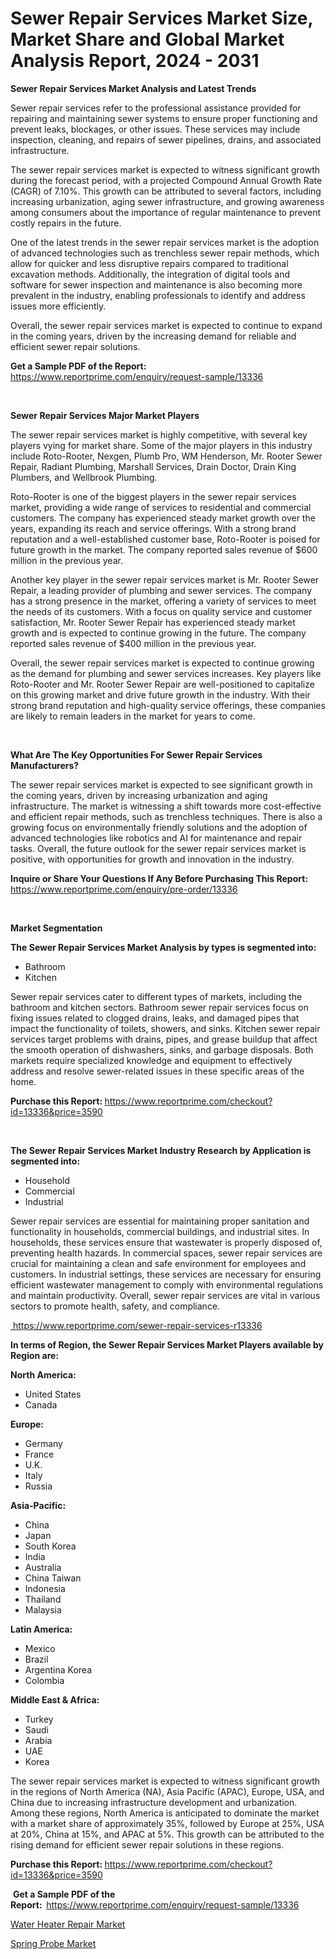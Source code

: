 <p><h1>Sewer Repair Services Market Size, Market Share and Global Market Analysis Report, 2024 - 2031</h1></p><p><strong>Sewer Repair Services Market Analysis and Latest Trends</strong></p>
<p><p>Sewer repair services refer to the professional assistance provided for repairing and maintaining sewer systems to ensure proper functioning and prevent leaks, blockages, or other issues. These services may include inspection, cleaning, and repairs of sewer pipelines, drains, and associated infrastructure.</p><p>The sewer repair services market is expected to witness significant growth during the forecast period, with a projected Compound Annual Growth Rate (CAGR) of 7.10%. This growth can be attributed to several factors, including increasing urbanization, aging sewer infrastructure, and growing awareness among consumers about the importance of regular maintenance to prevent costly repairs in the future.</p><p>One of the latest trends in the sewer repair services market is the adoption of advanced technologies such as trenchless sewer repair methods, which allow for quicker and less disruptive repairs compared to traditional excavation methods. Additionally, the integration of digital tools and software for sewer inspection and maintenance is also becoming more prevalent in the industry, enabling professionals to identify and address issues more efficiently.</p><p>Overall, the sewer repair services market is expected to continue to expand in the coming years, driven by the increasing demand for reliable and efficient sewer repair solutions.</p></p>
<p><strong>Get a Sample PDF of the Report:&nbsp;</strong> <a href="https://www.reportprime.com/enquiry/request-sample/13336">https://www.reportprime.com/enquiry/request-sample/13336</a></p>
<p>&nbsp;</p>
<p><strong>Sewer Repair Services Major Market Players</strong></p>
<p><p>The sewer repair services market is highly competitive, with several key players vying for market share. Some of the major players in this industry include Roto-Rooter, Nexgen, Plumb Pro, WM Henderson, Mr. Rooter Sewer Repair, Radiant Plumbing, Marshall Services, Drain Doctor, Drain King Plumbers, and Wellbrook Plumbing.</p><p>Roto-Rooter is one of the biggest players in the sewer repair services market, providing a wide range of services to residential and commercial customers. The company has experienced steady market growth over the years, expanding its reach and service offerings. With a strong brand reputation and a well-established customer base, Roto-Rooter is poised for future growth in the market. The company reported sales revenue of $600 million in the previous year.</p><p>Another key player in the sewer repair services market is Mr. Rooter Sewer Repair, a leading provider of plumbing and sewer services. The company has a strong presence in the market, offering a variety of services to meet the needs of its customers. With a focus on quality service and customer satisfaction, Mr. Rooter Sewer Repair has experienced steady market growth and is expected to continue growing in the future. The company reported sales revenue of $400 million in the previous year.</p><p>Overall, the sewer repair services market is expected to continue growing as the demand for plumbing and sewer services increases. Key players like Roto-Rooter and Mr. Rooter Sewer Repair are well-positioned to capitalize on this growing market and drive future growth in the industry. With their strong brand reputation and high-quality service offerings, these companies are likely to remain leaders in the market for years to come.</p></p>
<p>&nbsp;</p>
<p><strong>What Are The Key Opportunities For Sewer Repair Services Manufacturers?</strong></p>
<p><p>The sewer repair services market is expected to see significant growth in the coming years, driven by increasing urbanization and aging infrastructure. The market is witnessing a shift towards more cost-effective and efficient repair methods, such as trenchless techniques. There is also a growing focus on environmentally friendly solutions and the adoption of advanced technologies like robotics and AI for maintenance and repair tasks. Overall, the future outlook for the sewer repair services market is positive, with opportunities for growth and innovation in the industry.</p></p>
<p><strong>Inquire or Share Your Questions If Any Before Purchasing This Report:</strong> <a href="https://www.reportprime.com/enquiry/pre-order/13336">https://www.reportprime.com/enquiry/pre-order/13336</a></p>
<p>&nbsp;</p>
<p><strong>Market Segmentation</strong></p>
<p><strong>The Sewer Repair Services Market Analysis by types is segmented into:</strong></p>
<p><ul><li>Bathroom</li><li>Kitchen</li></ul></p>
<p><p>Sewer repair services cater to different types of markets, including the bathroom and kitchen sectors. Bathroom sewer repair services focus on fixing issues related to clogged drains, leaks, and damaged pipes that impact the functionality of toilets, showers, and sinks. Kitchen sewer repair services target problems with drains, pipes, and grease buildup that affect the smooth operation of dishwashers, sinks, and garbage disposals. Both markets require specialized knowledge and equipment to effectively address and resolve sewer-related issues in these specific areas of the home.</p></p>
<p><strong>Purchase this Report:&nbsp;</strong><a href="https://www.reportprime.com/checkout?id=13336&price=3590">https://www.reportprime.com/checkout?id=13336&price=3590</a></p>
<p>&nbsp;</p>
<p><strong>The Sewer Repair Services Market Industry Research by Application is segmented into:</strong></p>
<p><ul><li>Household</li><li>Commercial</li><li>Industrial</li></ul></p>
<p><p>Sewer repair services are essential for maintaining proper sanitation and functionality in households, commercial buildings, and industrial sites. In households, these services ensure that wastewater is properly disposed of, preventing health hazards. In commercial spaces, sewer repair services are crucial for maintaining a clean and safe environment for employees and customers. In industrial settings, these services are necessary for ensuring efficient wastewater management to comply with environmental regulations and maintain productivity. Overall, sewer repair services are vital in various sectors to promote health, safety, and compliance.</p></p>
<p><a href="https://www.reportprime.com/sewer-repair-services-r13336">&nbsp;https://www.reportprime.com/sewer-repair-services-r13336</a></p>
<p><strong>In terms of Region, the Sewer Repair Services Market Players available by Region are:</strong></p>
<p>
    <p> <strong> North America: </strong>
        <ul>
            <li>United States</li>
            <li>Canada</li>
        </ul>
        </p> 
    <p> <strong> Europe: </strong>
        <ul>
            <li>Germany</li>
            <li>France</li>
            <li>U.K.</li>
            <li>Italy</li>
            <li>Russia</li>
        </ul>
        </p> 
    <p> <strong> Asia-Pacific: </strong>
        <ul>
            <li>China</li>
            <li>Japan</li>
            <li>South Korea</li>
            <li>India</li>
            <li>Australia</li>
            <li>China Taiwan</li>
            <li>Indonesia</li>
            <li>Thailand</li>
            <li>Malaysia</li>
        </ul>
        </p> 
    <p> <strong> Latin America: </strong>
        <ul>
            <li>Mexico</li>
            <li>Brazil</li>
            <li>Argentina Korea</li>
            <li>Colombia</li>
        </ul>
        </p> 
    <p> <strong> Middle East & Africa: </strong>
        <ul>
            <li>Turkey</li>
            <li>Saudi</li>
            <li>Arabia</li>
            <li>UAE</li>
            <li>Korea</li>
        </ul>
    </p>
    </p>
<p><p>The sewer repair services market is expected to witness significant growth in the regions of North America (NA), Asia Pacific (APAC), Europe, USA, and China due to increasing infrastructure development and urbanization. Among these regions, North America is anticipated to dominate the market with a market share of approximately 35%, followed by Europe at 25%, USA at 20%, China at 15%, and APAC at 5%. This growth can be attributed to the rising demand for efficient sewer repair solutions in these regions.</p></p>
<p><strong>Purchase this Report: </strong><a href="https://www.reportprime.com/checkout?id=13336&price=3590">https://www.reportprime.com/checkout?id=13336&price=3590</a></p>
<p>&nbsp;<strong>Get a Sample PDF of the Report:&nbsp;&nbsp;</strong><a href="https://www.reportprime.com/enquiry/request-sample/13336">https://www.reportprime.com/enquiry/request-sample/13336</a></p>
<p><strong></strong></p>
<p><p><a href="https://github.com/WillieWoodard/Market-Research-Report-List-4/blob/main/water-heater-repair-market.md">Water Heater Repair Market</a></p><p><a href="https://nifty-kite-d51.notion.site/Spring-Probe-Market-Comprehensive-Assessment-by-Type-Application-and-Geography-2ca8ec1894ef4870918e94f40e9ba011">Spring Probe Market</a></p></p>